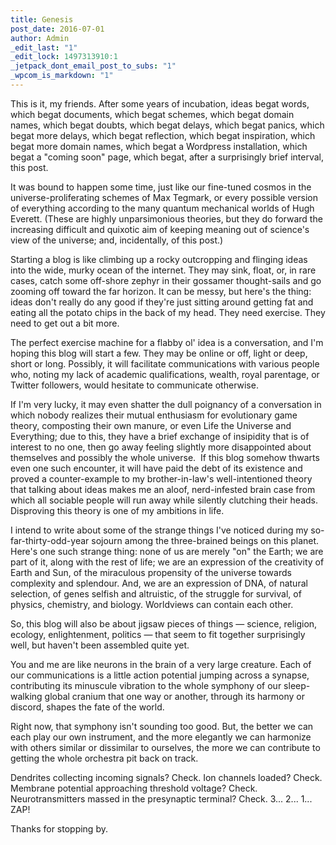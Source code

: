 ```yaml
---
title: Genesis
post_date: 2016-07-01
author: Admin
_edit_last: "1"
_edit_lock: 1497313910:1
_jetpack_dont_email_post_to_subs: "1"
_wpcom_is_markdown: "1"
---
```


<p>This is it, my friends. After some years of incubation, ideas begat words, which begat documents, which begat schemes, which begat domain names, which begat doubts, which begat delays, which begat panics, which begat more delays, which begat reflection, which begat inspiration, which begat more domain names, which begat a Wordpress installation, which begat a "coming soon" page, which begat, after a surprisingly brief interval, this post.</p>
<p>It was bound to happen some time, just like our fine-tuned cosmos in the universe-proliferating schemes of Max Tegmark, or every possible version of everything according to the many quantum mechanical worlds of Hugh Everett. (These are highly unparsimonious theories, but they do forward the increasing difficult and quixotic aim of keeping meaning out of science's view of the universe; and, incidentally, of this post.)</p>
<p>Starting a blog is like climbing up a rocky outcropping and flinging ideas into the wide, murky ocean of the internet. They may sink, float, or, in rare cases, catch some off-shore zephyr in their gossamer thought-sails and go zooming off toward the far horizon. It can be messy, but here's the thing: ideas don't really do any good if they're just sitting around getting fat and eating all the potato chips in the back of my head. They need exercise. They need to get out a bit more.</p>
<p>The perfect exercise machine for a flabby ol' idea is a conversation, and I'm hoping this blog will start a few. They may be online or off, light or deep, short or long. Possibly, it will facilitate communications with various people who, noting my lack of academic qualifications, wealth, royal parentage, or Twitter followers, would hesitate to communicate otherwise.</p>
<p>If I'm very lucky, it may even shatter the dull poignancy of a conversation in which nobody realizes their mutual enthusiasm for evolutionary game theory, composting their own manure, or even Life the Universe and Everything; due to this, they have a brief exchange of insipidity that is of interest to no one, then go away feeling slightly more disappointed about themselves and possibly the whole universe.  If this blog somehow thwarts even one such encounter, it will have paid the debt of its existence and proved a counter-example to my brother-in-law's well-intentioned theory that talking about ideas makes me an aloof, nerd-infested brain case from which all sociable people will run away while silently clutching their heads. Disproving this theory is one of my ambitions in life.</p>
<p>I intend to write about some of the strange things I've noticed during my so-far-thirty-odd-year sojourn among the three-brained beings on this planet. Here's one such strange thing: none of us are merely "on" the Earth; we are part of it, along with the rest of life; we are an expression of the creativity of Earth and Sun, of the miraculous propensity of the universe towards complexity and splendour. And, we are an expression of DNA, of natural selection, of genes selfish and altruistic, of the struggle for survival, of physics, chemistry, and biology. Worldviews can contain each other.</p>
<p>So, this blog will also be about jigsaw pieces of things — science, religion, ecology, enlightenment, politics — that seem to fit together surprisingly well, but haven't been assembled quite yet.</p>
<p>You and me are like neurons in the brain of a very large creature. Each of our communications is a little action potential jumping across a synapse, contributing its minuscule vibration to the whole symphony of our sleep-walking global cranium that one way or another, through its harmony or discord, shapes the fate of the world.</p>
<p>Right now, that symphony isn't sounding too good. But, the better we can each play our own instrument, and the more elegantly we can harmonize with others similar or dissimilar to ourselves, the more we can contribute to getting the whole orchestra pit back on track.</p>
<p>Dendrites collecting incoming signals? Check. Ion channels loaded? Check. Membrane potential approaching threshold voltage? Check. Neurotransmitters massed in the presynaptic terminal? Check. 3... 2... 1... ZAP!</p>
<p>Thanks for stopping by.</p>
